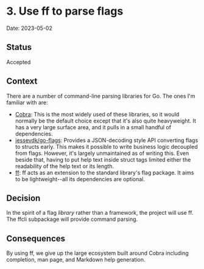 # 3. Use ff to parse flags

Date: 2023-05-02

## Status

Accepted

## Context

There are a number of command-line parsing libraries for Go.
The ones I'm familiar with are:

- [Cobra](https://github.com/spf13/cobra):
  This is the most widely used of these libraries,
  so it would normally be the default choice
  except that it's also quite heavyweight.
  It has a very large surface area,
  and it pulls in a small handful of dependencies.
- [jessevdk/go-flags](https://github.com/jessevdk/go-flags):
  Provides a JSON-decoding style API converting flags to structs early.
  This makes it possible to write business logic decoupled from flags.
  However, it's largely unmaintained as of writing this.
  Even beside that, having to put help text inside struct tags
  limited either the readability of the help text or its length.
- [ff](https://github.com/peterbourgon/ff/):
  ff acts as an extension to the standard library's flag package.
  It aims to be lightweight--all its dependencies are optional.

## Decision

In the spirit of a flag *library* rather than a framework,
the project will use ff.
The ffcli subpackage will provide command parsing.

## Consequences

By using ff, we give up the large ecosystem built around Cobra
including completion, man page, and Markdown help generation.
